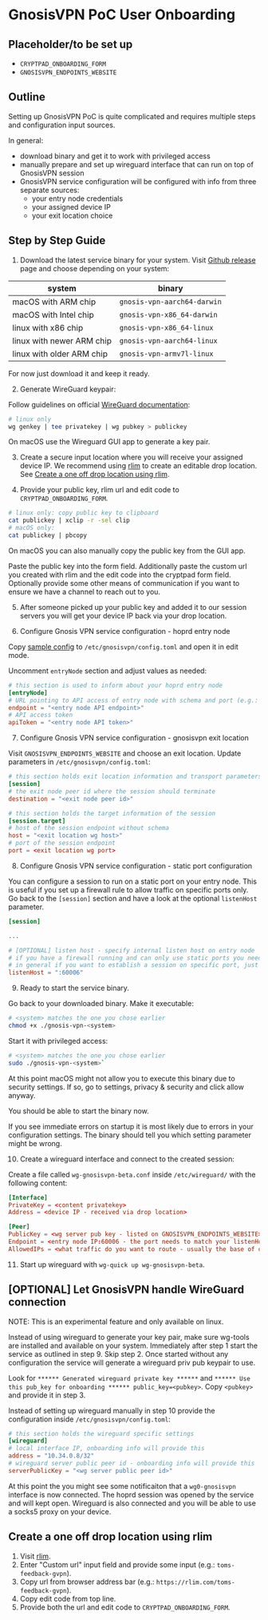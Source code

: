 # GnosisVPN PoC User Onboarding

## Placeholder/to be set up

- `CRYPTPAD_ONBOARDING_FORM`
- `GNOSISVPN_ENDPOINTS_WEBSITE`

## Outline

Setting up GnosisVPN PoC is quite complicated and requires multiple steps and configuration input sources.

In general:

- download binary and get it to work with privileged access
- manually prepare and set up wireguard interface that can run on top of GnosisVPN session
- GnosisVPN service configuration will be configured with info from three separate sources:
  - your entry node credentials
  - your assigned device IP
  - your exit location choice

## Step by Step Guide

1. Download the latest service binary for your system.
   Visit [Github release](https://github.com/hoprnet/gnosis-vpn-client-system-service/releases) page and choose depending on your system:

| system                    | binary                      |
| ------------------------- | --------------------------- |
| macOS with ARM chip       | `gnosis-vpn-aarch64-darwin` |
| macOS with Intel chip     | `gnosis-vpn-x86_64-darwin`  |
| linux with x86 chip       | `gnosis-vpn-x86_64-linux`   |
| linux with newer ARM chip | `gnosis-vpn-aarch64-linux`  |
| linux with older ARM chip | `gnosis-vpn-armv7l-linux`   |

For now just download it and keep it ready.

2. Generate WireGuard keypair:

Follow guidelines on official [WireGuard documentation](https://www.wireguard.com/quickstart/#key-generation):

```bash
# linux only
wg genkey | tee privatekey | wg pubkey > publickey
```

On macOS use the Wireguard GUI app to generate a key pair.

3. Create a secure input location where you will receive your assigned device IP.
   We recommend using [rlim](https://rlim.com/) to create an editable drop location.
   See [Create a one off drop location using rlim](#create-a-one-off-drop-location-using-rlim).

4. Provide your public key, rlim url and edit code to `CRYPTPAD_ONBOARDING_FORM`.

```bash
# linux only: copy public key to clipboard
cat publickey | xclip -r -sel clip
# macOS only:
cat publickey | pbcopy
```

On macOS you can also manually copy the public key from the GUI app.

Paste the public key into the form field.
Additionally paste the custom url you created with rlim and the edit code into the cryptpad form field.
Optionally provide some other means of communication if you want to ensure we have a channel to reach out to you.

5. After someone picked up your public key and added it to our session servers you will get your device IP back via your drop location.

6. Configure Gnosis VPN service configuration - hoprd entry node

Copy [sample config](./sample.config.toml) to `/etc/gnosisvpn/config.toml` and open it in edit mode.

Uncomment `entryNode` section and adjust values as needed:

```toml
# this section is used to inform about your hoprd entry node
[entryNode]
# URL pointing to API access of entry node with schema and port (e.g.: `http://123.456.7.89:3002`)
endpoint = "<entry node API endpoint>"
# API access token
apiToken = "<entry node API token>"
```

7. Configure Gnosis VPN service configuration - gnosisvpn exit location

Visit `GNOSISVPN_ENDPOINTS_WEBSITE` and choose an exit location.
Update parameters in `/etc/gnosisvpn/config.toml`:

```toml
# this section holds exit location information and transport parameters
[session]
# the exit node peer id where the session should terminate
destination = "<exit node peer id>"

# this section holds the target information of the session
[session.target]
# host of the session endpoint without schema
host = "<exit location wg host>"
# port of the session endpoint
port = <exit location wg port>
```

8. Configure Gnosis VPN service configuration - static port configuration

You can configure a session to run on a static port on your entry node.
This is useful if you set up a firewall rule to allow traffic on specific ports only.
Go back to the `[session]` section and have a look at the optional `listenHost` parameter.

```toml
[session]

...

# [OPTIONAL] listen host - specify internal listen host on entry node
# if you have a firewall running and can only use static ports you need to adjust this setting
# in general if you want to establish a session on specific port, just provide this port here with a leading `:` (e.g.: `:60006`)
listenHost = ":60006"
```

9. Ready to start the service binary.

Go back to your downloaded binary.
Make it executable:

```bash
# <system> matches the one you chose earlier
chmod +x ./gnosis-vpn-<system>
```

Start it with privileged access:

```bash
# <system> matches the one you chose earlier
sudo ./gnosis-vpn-<system>`
```

At this point macOS might not allow you to execute this binary due to security settings.
If so, go to settings, privacy & security and click allow anyway.

You should be able to start the binary now.

If you see immediate errors on startup it is most likely due to errors in your configuration settings.
The binary should tell you which setting parameter might be wrong.

10. Create a wireguard interface and connect to the created session:

Create a file called `wg-gnosisvpn-beta.conf` inside `/etc/wireguard/` with the following content:

```conf
[Interface]
PrivateKey = <content privatekey>
Address = <device IP - received via drop location>

[Peer]
PublicKey = <wg server pub key - listed on GNOSISVPN_ENDPOINTS_WEBSITE>
Endpoint = <entry node IP:60006 - the port needs to match your listenHost configuraiton>
AllowedIPs = <what traffic do you want to route - usually the base of device IP would be a good start, e.g.: 10.34.0.0/24, set to 0.0.0.0/0 to route all traffic>
```

11. Start up wireguard with `wg-quick up wg-gnosisvpn-beta`.

## [OPTIONAL] Let GnosisVPN handle WireGuard connection

NOTE: This is an experimental feature and only available on linux.

Instead of using wireguard to generate your key pair, make sure wg-tools are installed and available on your system.
Immediately after step 1 start the service as outlined in step 9.
Skip step 2.
Once started without any configuration the service will generate a wireguard priv pub keypair to use.

Look for `****** Generated wireguard private key ******` and `****** Use this pub_key for onboarding ****** public_key=<pubkey>`.
Copy `<pubkey>` and provide it in step 3.

Instead of setting up wireguard manually in step 10 provide the configuration inside `/etc/gnosisvpn/config.toml`:

```toml
# this section holds the wireguard specific settings
[wireguard]
# local interface IP, onboarding info will provide this
address = "10.34.0.8/32"
# wireguard server public peer id - onboarding info will provide this
serverPublicKey = "<wg server public peer id>"
```

At this point the you might see some notificaiton that a `wg0-gnosisvpn` interface is now connected.
The hoprd session was opened by the service and will kept open.
Wireguard is also connected and you will be able to use a socks5 proxy on your device.

## Create a one off drop location using rlim

1. Visit [rlim](https://rlim.com/).
2. Enter "Custom url" input field and provide some input (e.g.: `toms-feedback-gvpn`).
3. Copy url from browser address bar (e.g.: `https://rlim.com/toms-feedback-gvpn`).
4. Copy edit code from top line.
5. Provide both the url and edit code to `CRYPTPAD_ONBOARDING_FORM`.

